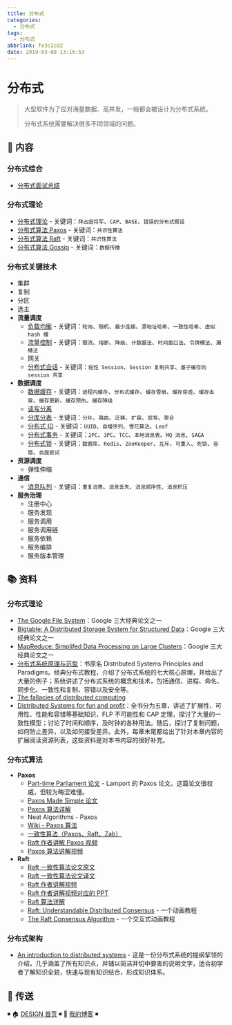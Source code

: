 ```yaml
---
title: 分布式
categories:
  - 分布式
tags:
  - 分布式
abbrlink: fe3c2cd2
date: 2019-03-08 13:16:53
---
```


# 分布式

> 大型软件为了应对海量数据、高并发，一般都会被设计为分布式系统。
>
> 分布式系统需要解决很多不同领域的问题。

## 📖 内容

### 分布式综合

- [分布式面试总结](01.分布式综合/01.分布式面试总结.md)

### 分布式理论

- [分布式理论](02.分布式理论/01.分布式理论.md) - 关键词：`拜占庭将军`、`CAP`、`BASE`、`错误的分布式假设`
- [分布式算法 Paxos](02.分布式理论/02.分布式算法Paxos.md) - 关键词：`共识性算法`
- [分布式算法 Raft](02.分布式理论/03.分布式算法Raft.md) - 关键词：`共识性算法`
- [分布式算法 Gossip](02.分布式理论/04.分布式算法Gossip.md) - 关键词：`数据传播`

### 分布式关键技术

- 集群
- 复制
- 分区
- 选主
- **流量调度**
  - [负载均衡](03.分布式关键技术/01.流量调度/01.负载均衡.md) - 关键词：`轮询`、`随机`、`最少连接`、`源地址哈希`、`一致性哈希`、`虚拟 hash 槽`
  - [流量控制](03.分布式关键技术/01.流量调度/02.流量控制.md) - 关键词：`限流`、`熔断`、`降级`、`计数器法`、`时间窗口法`、`令牌桶法`、`漏桶法`
  - 网关
  - [分布式会话](03.分布式关键技术/01.流量调度/03.分布式会话.md) - 关键词：`粘性 Session`、`Session 复制共享`、`基于缓存的 session 共享`
- **数据调度**
  - [数据缓存](03.分布式关键技术/02.数据调度/01.数据缓存.md) - 关键词：`进程内缓存`、`分布式缓存`、`缓存雪崩`、`缓存穿透`、`缓存击穿`、`缓存更新`、`缓存预热`、`缓存降级`
  - [读写分离](03.分布式关键技术/02.数据调度/02.读写分离.md)
  - [分库分表](03.分布式关键技术/02.数据调度/03.分库分表.md) - 关键词：`分片`、`路由`、`迁移`、`扩容`、`双写`、`聚合`
  - [分布式 ID](03.分布式关键技术/02.数据调度/04.分布式ID.md) - 关键词：`UUID`、`自增序列`、`雪花算法`、`Leaf`
  - [分布式事务](03.分布式关键技术/02.数据调度/05.分布式事务.md) - 关键词：`2PC`、`3PC`、`TCC`、`本地消息表`、`MQ 消息`、`SAGA`
  - [分布式锁](03.分布式关键技术/02.数据调度/06.分布式锁.md) - 关键词：`数据库`、`Redis`、`ZooKeeper`、`互斥`、`可重入`、`死锁`、`容错`、`自旋尝试`
- **资源调度**
  - 弹性伸缩
- **通信**
  - [消息队列](03.分布式关键技术/04.通信/01.消息队列.md) - 关键词：`重复消费`、`消息丢失`、`消息顺序性`、`消息积压`
- **服务治理**
  - 注册中心
  - 服务发现
  - 服务调用
  - 服务调用链
  - 服务依赖
  - 服务编排
  - 服务版本管理

## 📚 资料

### 分布式理论

- [The Google File System](https://static.googleusercontent.com/media/research.google.com/en//archive/gfs-sosp2003.pdf)：Google 三大经典论文之一
- [Bigtable: A Distributed Storage System for Structured Data](https://static.googleusercontent.com/media/research.google.com/en//archive/bigtable-osdi06.pdf)：Google 三大经典论文之一
- [MapReduce: Simplifed Data Processing on Large Clusters](https://static.googleusercontent.com/media/research.google.com/en//archive/mapreduce-osdi04.pdf)：Google 三大经典论文之一
- [分布式系统原理与范型](https://book.douban.com/subject/11691266/)：书原名 Distributed Systems Principles and Paradigms。经典分布式教程，介绍了分布式系统的七大核心原理，并给出了大量的例子；系统讲述了分布式系统的概念和技术，包括通信、进程、命名、同步化、一致性和复制、容错以及安全等。
- [The fallacies of distributed computing](https://en.wikipedia.org/wiki/Fallacies_of_distributed_computing)
- [Distributed Systems for fun and profit](http://book.mixu.net/distsys/single-page.html)：全书分为五章，讲述了扩展性、可用性、性能和容错等基础知识，FLP 不可能性和 CAP 定理，探讨了大量的一致性模型；讨论了时间和顺序，及时钟的各种用法。随后，探讨了复制问题，如何防止差异，以及如何接受差异。此外，每章末尾都给出了针对本章内容的扩展阅读资源列表，这些资料是对本书内容的很好补充。

### 分布式算法

- **Paxos**
  - [Part-time Parliament 论文](https://research.microsoft.com/en-us/um/people/lamport/pubs/lamport-paxos.pdf) - Lamport 的 Paxos 论文。这篇论文很权威，但较为晦涩难懂。
  - [Paxos Made Simple 论文](https://lamport.azurewebsites.net/pubs/paxos-simple.pdf)
  - [Paxos 算法详解](https://zhuanlan.zhihu.com/p/31780743)
  - Neat Algorithms - Paxos
  - [Wiki - Paxos 算法](https://zh.wikipedia.org/w/index.php?title=Paxos%E7%AE%97%E6%B3%95)
  - [一致性算法（Paxos、Raft、Zab）](https://www.bilibili.com/video/BV1TW411M7Fx?from=search&seid=11524608198747599965)
  - [Raft 作者讲解 Paxos 视频](https://www.bilibili.com/video/av36556594)
  - [Paxos 算法讲解视频](https://www.youtube.com/watch?v=d7nAGI_NZPk)
- **Raft**
  - [Raft 一致性算法论文原文](https://ramcloud.atlassian.net/wiki/download/attachments/6586375/raft.pdf)
  - [Raft 一致性算法论文译文](https://github.com/maemual/raft-zh_cn/blob/master/raft-zh_cn.md)
  - [Raft 作者讲解视频](https://www.youtube.com/watch?v=YbZ3zDzDnrw&feature=youtu.be)
  - [Raft 作者讲解视频对应的 PPT](http://www2.cs.uh.edu/~paris/6360/PowerPoint/Raft.ppt)
  - [Raft 算法详解](https://zhuanlan.zhihu.com/p/32052223)
  - [Raft: Understandable Distributed Consensus](http://thesecretlivesofdata.com/raft) - 一个动画教程
  - [The Raft Consensus Algorithm](https://raft.github.io/) - 一个交互式动画教程

### 分布式架构

- [An introduction to distributed systems](https://github.com/aphyr/distsys-class) - 这是一份分布式系统的提纲挈领的介绍，几乎涵盖了所有知识点，并辅以简洁并切中要害的说明文字，适合初学者了解知识全貌，快速与现有知识结合，形成知识体系。

## 🚪 传送

◾ 🏠 [DESIGN 首页](https://github.com/dunwu/design) ◾ 🎯 [我的博客](https://github.com/dunwu/blog) ◾
